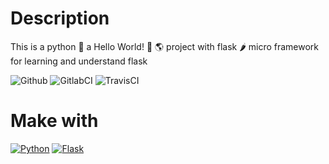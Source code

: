 # Description
This is a python 🐍 a Hello World! 👋 🌎 project with flask 🌶️ micro framework for learning and understand flask

![Github](https://github.com/zearkiatos/python-flask-helloworld/actions/workflows/action.yml/badge.svg)
![GitlabCI](https://gitlab.com/caprilespe/python-flask-helloworld/badges/develop/pipeline.svg)
![TravisCI](https://api.travis-ci.com/zearkiatos/python-flask-helloworld.svg?branch=develop)

# Make with
[![Python](https://img.shields.io/badge/python-2b5b84?style=for-the-badge&logo=python&logoColor=white&labelColor=000000)]()
[![Flask](https://img.shields.io/badge/flask-000000?style=for-the-badge&logo=flask&logoColor=white&labelColor=000000)]()